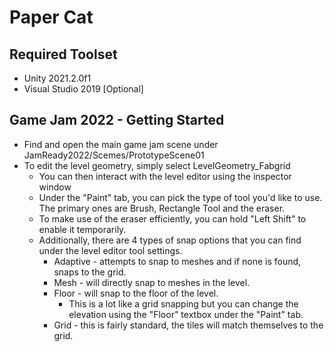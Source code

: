 # Paper Cat

## Required Toolset
* Unity 2021.2.0f1
* Visual Studio 2019 [Optional]

## Game Jam 2022 - Getting Started
* Find and open the main game jam scene under JamReady2022/Scemes/PrototypeScene01
* To edit the level geometry, simply select LevelGeometry_Fabgrid
	* You can then interact with the level editor using the inspector window
	* Under the "Paint" tab, you can pick the type of tool you'd like to use. The primary ones are Brush, Rectangle Tool and the eraser.
	* To make use of the eraser efficiently, you can hold "Left Shift" to enable it temporarily.
	* Additionally, there are 4 types of snap options that you can find under the level editor tool settings.
		* Adaptive - attempts to snap to meshes and if none is found, snaps to the grid.
		* Mesh - will directly snap to meshes in the level.
		* Floor - will snap to the floor of the level.
			* This is a lot like a grid snapping but you can change the elevation using the "Floor" textbox under the "Paint" tab.
		* Grid - this is fairly standard, the tiles will match themselves to the grid.